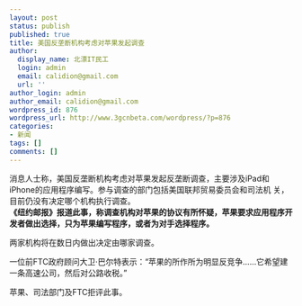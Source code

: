 ```yaml
---
layout: post
status: publish
published: true
title: 美国反垄断机构考虑对苹果发起调查
author:
  display_name: 北漂IT民工
  login: admin
  email: calidion@gmail.com
  url: ''
author_login: admin
author_email: calidion@gmail.com
wordpress_id: 876
wordpress_url: http://www.3gcnbeta.com/wordpress/?p=876
categories:
- 新闻
tags: []
comments: []
---
```

<p>消息人士称，美国反垄断机构考虑对苹果发起反垄断调查，主要涉及iPad和iPhone的应用程序编写。参与调查的部门包括美国联邦贸易委员会和司法机 关，目前仍没有决定哪个机构执行调查。<br />
<strong>《纽约邮报》报道此事，称调查机构对苹果的协议有所怀疑，苹果要求应用程序开发者做出选择，只为苹果编写程序，或者为对手选择程序。</strong></p>
<p>两家机构将在数日内做出决定由哪家调查。</p>
<p>一位前FTC政府顾问大卫&middot;巴尔特表示：&ldquo;苹果的所作所为明显反竞争&hellip;&hellip;它希望建一条高速公司，然后对公路收税。&rdquo;</p>
<p>苹果、司法部门及FTC拒评此事。</p>
